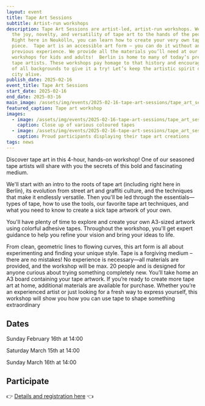 ```yaml
---
layout: event
title: Tape Art Sessions
subtitle: Artist-run workshops
description: Tape Art Sessions are artist-led, artist-run workshops. We bring
  the joy, novelty, and versatility of tape art to the hands of the people!
  Right here in Neukölln, you can learn how to create your very own tape art
  piece.  Tape art is an accessible art form – you can do it without any
  previous experience. We provide all the materials you’ll need at our monthly
  workshops for kids and adults!  Berlin is home to many of today’s preeminent
  tape artists. These workshops pay homage to that history and encourage folks
  of all backgrounds to give it a try! Let’s keep the artistic spirit of this
  city alive.
publish_date: 2025-02-16
event_title: Tape Art Sessions
start_date: 2025-02-16
end_date: 2025-03-16
main_image: /assets/img/events/2025-02-16-tape-art-sessions/tape_art_sessions_1.jpg
featured_caption: Tape art workshop
images:
  - image: /assets/img/events/2025-02-16-tape-art-sessions/tape_art_sessions_2.jpg
    caption: Close up of various coloured tapes
  - image: /assets/img/events/2025-02-16-tape-art-sessions/tape_art_sessions_3.jpg
    caption: Proud participants displaying their tape art creations
tags: news
---
```

Discover
 tape art in this 4-hour, hands-on workshop! One of our seasoned tape 
artists will share with you the secrets of this bold and fascinating 
medium.


We'll start with an intro to the roots of tape art 
(including right here in Berlin), its evolution from street art and 
graffiti culture, and the techniques that make it endlessly versatile. 
Then you'll be led through the essentials—types of tape, how to use the 
tools, our favorite tape art techniques, and what you need to know to 
create a sick tape artwork of your own. 

You'll have plenty of 
time to explore and create your own A3-sized artwork using colorful 
adhesive tapes. Throughout the workshop, you'll get expert guidance to 
help you refine your vision and bring your ideas to life. 

From 
clean, geometric lines to flowing curves, this art form is all about 
experimenting and finding your unique style. Tape is a forgiving medium –
 there are no mistakes! No experience is necessary—all materials are 
provided, and the workshop will be max. 20 people and is designed for 
anyone curious about trying something completely new. You’ll take home 
an A3 board containing your tape artwork. If you’re ready to create more
 tape art at home, additional materials are available for purchase. 
Whether you’re an experienced artist or just looking for a fresh way to 
express yourself, this workshop will show you how you can use tape to 
shape something extraordinary

## Dates

Sunday February 16th at 14:00

Saturday March 15th at 14:00

Sunday March 16th at 14:00

## Participate

👉 [Details and registration here](https://www.eventbrite.de/e/tape-art-sessions-tickets-1214703002379) 👈
